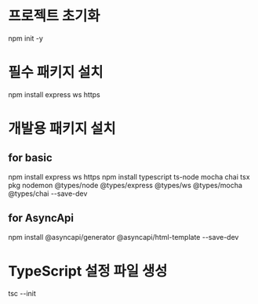 # 프로젝트 초기화
npm init -y

# 필수 패키지 설치
npm install express ws https

# 개발용 패키지 설치
## for basic 
npm install express ws https
npm install typescript ts-node mocha chai tsx pkg nodemon @types/node @types/express @types/ws @types/mocha @types/chai --save-dev

## for AsyncApi
npm install @asyncapi/generator @asyncapi/html-template --save-dev

# TypeScript 설정 파일 생성
tsc --init
